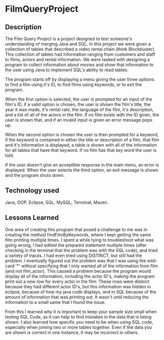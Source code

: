 # FilmQueryProject

## Description
The Film Query Project is a project designed to test someone's understanding of merging Java and SQL. In this project we were given a collection of tables that described a video rental chain (think Blockbuster). This collection of tables had information ranging from customers and staff to films, actors and rental information. We were tasked with designing a program to collect information about movies and show that information to the user using Java to implement SQL's ability to read tables.

The program starts off by displaying a menu giving the user three options: to find a film using it's ID, to find films using keywords,
or to exit the program. 

When the first option is selected, the user is prompted for an input of the film's ID, if a valid option is chosen, the user is shown the film's title, the year it was made, it's rental rate, the language of the film, it's description, and a list of all of the actors in the film. If no film exists with the ID given, the user is shown that, and if an invalid input is given an error message pops up.

When the second option is chosen the user is then prompted for a keyword, if the keyword is contained in either the title or description of a film, that film and it's information is displayed, a table is shown with all of the information for all tables that have that keyword. If no film has that key word the user is told. 

If the user doesn't give an acceptible response in the main menu, an error is displayed. When the user selects the third option, an exit message is shown and the program shuts down.

## Technology used
Java, OOP, Eclipse, SQL, MySQL, Terminal, Maven. 

## Lessons Learned
One area of creating this program that posed a challenge to me was in creating the method findFilmByKeywords, where I kept getting the same film printing multiple times. I spent a while tying to troubleshoot what was going wrong, I had edited the prepared statement multiple times (after checking in the terminal that the problem was with the SQL code), and tried a variety of inputs. I had even tried using DISTINCT, but still had the problem. I eventually figured out the problem was that I was using the wild-card '*' without specifying that I only wanted all of the information from film (and not film_actor). This caused a problem because the program would display all of the information, including the actor ID's, making the program print out a new row for every actor in the film. These rows were distinct because they had different actor ID's, but this information was hidden in eclipse, because of how my java code displays, and in SQL because of the amount of information that was printing out. It wasn't until reducing the information to a small same that I found the issue. 

From this I learned why it is important to keep your sample size small when testing SQL Code, as it can help to find mistakes in the data that is being shown. I also learned how specific you need to be when using SQL code, especially when joining two or more tables together. Even if the data you are shown is correct in one instance, it may be incorrect in others. 
